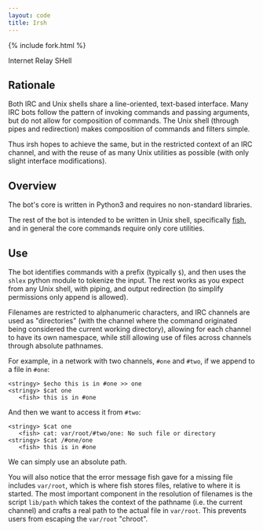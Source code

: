 ```yaml
---
layout: code
title: Irsh
---
```


{% include fork.html %}

Internet Relay SHell

Rationale
---------

Both IRC and Unix shells share a line-oriented, text-based interface. Many IRC
bots follow the pattern of invoking commands and passing arguments, but do not
allow for composition of commands. The Unix shell (through pipes and
redirection) makes composition of commands and filters simple.

Thus irsh hopes to achieve the same, but in the restricted context of an IRC
channel, and with the reuse of as many Unix utilities as possible (with only
slight interface modifications).

Overview
--------

The bot's core is written in Python3 and requires no non-standard
libraries.

The rest of the bot is intended to be written in Unix shell, specifically
[fish](http://fishshell.com/), and in general the core commands require
only core utilities.

Use
---

The bot identifies commands with a prefix (typically `$`), and then
uses the `shlex` python module to tokenize the input. The rest works
as you expect from any Unix shell, with piping, and output redirection
(to simplify permissions only append is allowed).

Filenames are restricted to alphanumeric characters, and IRC channels are used
as "directories" (with the channel where the command originated being
considered the current working directory), allowing for each channel to have
its own namespace, while still allowing use of files across channels through
absolute pathnames.

For example, in a network with two channels, `#one` and `#two`,
if we append to a file in `#one`:

```
<stringy> $echo this is in #one >> one
<stringy> $cat one
   <fish> this is in #one
```

And then we want to access it from `#two`:

```
<stringy> $cat one
   <fish> cat: var/root/#two/one: No such file or directory
<stringy> $cat /#one/one
   <fish> this is in #one
```

We can simply use an absolute path.

You will also notice that the error message fish gave for a missing
file includes `var/root`, which is where fish stores files, relative
to where it is started. The most important component in the resolution
of filenames is the script `lib/path` which takes the context of
the pathname (i.e. the current channel) and crafts a real path to the
actual file in `var/root`. This prevents users from escaping the `var/root` "chroot".
